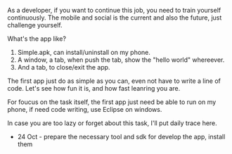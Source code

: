 As a developer, if you want to continue this job, you need to train yourself continuously.
The mobile and social is the current and also the future, just challenge yourself.

What's the app like?
1. Simple.apk, can install/uninstall on my phone.
2. A window, a tab, when push the tab, show the "hello world" whereever.
3. And a tab, to close/exit the app.

The first app just do as simple as you can, even not have to write a line of code.
Let's see how fun it is, and how fast leanring you are. 

For foucus on the task itself, the first app just need be able to run on my phone, 
if need code writing, use Eclipse on windows.

In case you are too lazy or forget about this task, I'll put daily trace here.
* 24 Oct - prepare the necessary tool and sdk for develop the app, install them
